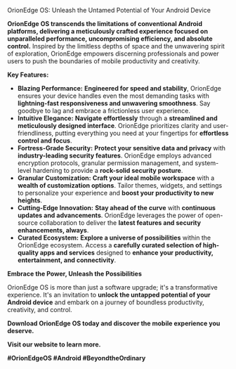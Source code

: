 OrionEdge OS: Unleash the Untamed Potential of Your Android Device

**OrionEdge OS transcends the limitations of conventional Android platforms, delivering a meticulously crafted experience focused on unparalleled performance, uncompromising efficiency, and absolute control.** Inspired by the limitless depths of space and the unwavering spirit of exploration, OrionEdge empowers discerning professionals and power users to push the boundaries of mobile productivity and creativity.

**Key Features:**

* **Blazing Performance:** **Engineered for speed and stability**, OrionEdge ensures your device handles even the most demanding tasks with **lightning-fast responsiveness and unwavering smoothness**. Say goodbye to lag and embrace a frictionless user experience.
* **Intuitive Elegance:** **Navigate effortlessly** through a **streamlined and meticulously designed interface**. OrionEdge prioritizes clarity and user-friendliness, putting everything you need at your fingertips for **effortless control and focus**.
* **Fortress-Grade Security:** **Protect your sensitive data and privacy** with **industry-leading security features**. OrionEdge employs advanced encryption protocols, granular permission management, and system-level hardening to provide a **rock-solid security posture**.
* **Granular Customization:** **Craft your ideal mobile workspace** with a **wealth of customization options**. Tailor themes, widgets, and settings to personalize your experience and **boost your productivity to new heights**.
* **Cutting-Edge Innovation:** **Stay ahead of the curve** with **continuous updates and advancements**. OrionEdge leverages the power of open-source collaboration to deliver the **latest features and security enhancements, always**.
* **Curated Ecosystem:** **Explore a universe of possibilities** within the OrionEdge ecosystem. Access a **carefully curated selection of high-quality apps and services** designed to **enhance your productivity, entertainment, and connectivity**.

**Embrace the Power, Unleash the Possibilities**

OrionEdge OS is more than just a software upgrade; it's a transformative experience. It's an invitation to **unlock the untapped potential of your Android device** and embark on a journey of boundless productivity, creativity, and control.

**Download OrionEdge OS today and discover the mobile experience you deserve.**

**Visit our website to learn more.**

**#OrionEdgeOS #Android #BeyondtheOrdinary**


